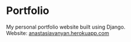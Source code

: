 # Portfolio
My personal portfolio website built using Django.\
Website: [anastasiavanyan.herokuapp.com](https://anastasiavanyan.herokuapp.com/)
